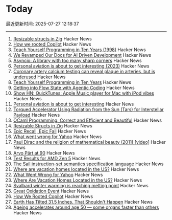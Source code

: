 # Today

最近更新时间: 2025-07-27 12:18:37

--- 
1. [Resizable structs in Zig](https://tristanpemble.com/resizable-structs-in-zig/) Hacker News
2. [How we rooted Copilot](https://research.eye.security/how-we-rooted-copilot/) Hacker News
3. [Teach Yourself Programming in Ten Years (1998)](https://norvig.com/21-days.html) Hacker News
4. [We Revamped Our Docs for AI Driven Development](https://docs.freestyle.sh/blog/docs-revamp) Hacker News
5. [Asyncio: A library with too many sharp corners](https://sailor.li/asyncio) Hacker News
6. [Personal aviation is about to get interesting (2023)](https://www.elidourado.com/p/personal-aviation) Hacker News
7. [Coronary artery calcium testing can reveal plaque in arteries, but is underused](https://www.nytimes.com/2025/07/26/health/coronary-artery-calcium-heart.html) Hacker News
8. [Teach Yourself Programming in Ten Years](https://norvig.com/21-days.html) Hacker News
9. [Getting into Flow State with Agentic Coding](https://kau.sh/blog/agentic-coding-flow-state/) Hacker News
10. [Show HN: QuickTunes: Apple Music player for Mac with iPod vibes](https://furnacecreek.org/quicktunes/) Hacker News
11. [Personal aviation is about to get interesting](https://www.elidourado.com/p/personal-aviation) Hacker News
12. [Torqued Accelerator Using Radiation from the Sun (Tars) for Interstellar Payload](https://arxiv.org/abs/2507.17615) Hacker News
13. [OCaml Programming: Correct and Efficient and Beautiful](https://cs3110.github.io/textbook/cover.html) Hacker News
14. [Resizable Structs in Zig](https://tristanpemble.com/resizable-structs-in-zig/) Hacker News
15. [Epic Recall, Epic Fail](https://taipology.substack.com/p/epic-recall-epic-fail) Hacker News
16. [What went wrong for Yahoo](https://dfarq.homeip.net/what-went-wrong-for-yahoo/) Hacker News
17. [Paul Dirac and the religion of mathematical beauty (2011) [video]](https://www.youtube.com/watch?v=jPwo1XsKKXg) Hacker News
18. [Arvo Pärt at 90](https://www.theguardian.com/music/2025/jul/24/the-god-of-small-things-celebrating-arvo-part-at-90) Hacker News
19. [Test Results for AMD Zen 5](https://www.agner.org/forum/viewtopic.php?t=287&start=10) Hacker News
20. [The Sail instruction-set semantics specification language](https://alasdair.github.io/manual.html) Hacker News
21. [Where are vacation homes located in the US?](https://www.construction-physics.com/p/where-are-vacation-homes-located) Hacker News
22. [What Went Wrong for Yahoo](https://dfarq.homeip.net/what-went-wrong-for-yahoo/) Hacker News
23. [Where Are Vacation Homes Located in the US?](https://www.construction-physics.com/p/where-are-vacation-homes-located) Hacker News
24. [Svalbard winter warming is reaching melting point](https://www.nature.com/articles/s41467-025-60926-8) Hacker News
25. [Great Oxidation Event](https://en.wikipedia.org/wiki/Great_Oxidation_Event) Hacker News
26. [How We Rooted Copilot](https://research.eye.security/how-we-rooted-copilot/) Hacker News
27. [Earth Has Tilted 31.5 Inches. That Shouldn't Happen](https://www.popularmechanics.com/science/environment/a65515974/why-earth-has-tilted-science/) Hacker News
28. [Ageing accelerates around age 50 ― some organs faster than others](https://www.nature.com/articles/d41586-025-02333-z) Hacker News
